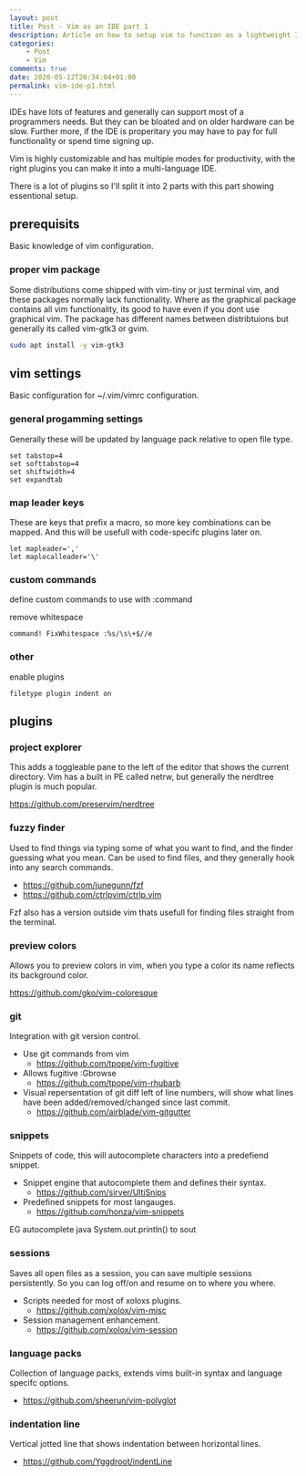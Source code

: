 ```yaml
---
layout: post
title: Post - Vim as an IDE part 1
description: Article on how to setup vim to function as a lightweight IDE
categories:
    - Post
    - Vim
comments: true
date: 2020-05-12T20:34:04+01:00
permalink: vim-ide-p1.html
---
```

IDEs have lots of features and generally can support most of a programmers needs.
But they can be bloated and on older hardware can be slow. Further more, if the IDE is 
properitary you may have to pay for full functionality or spend time signing up.

Vim is highly customizable and has multiple modes for productivity, with the right plugins you can make it into a multi-language IDE.

There is a lot of plugins so I'll split it into 2 parts with this part showing essentional setup.

## prerequisits
Basic knowledge of vim configuration.

### proper vim package
Some distributions come shipped with vim-tiny or just terminal vim, and these packages normally lack functionality.
Where as the graphical package contains all vim functionality, its good to have even if you dont use graphical vim.
The package has different names between distribtuions but generally its called vim-gtk3 or gvim.
```sh
sudo apt install -y vim-gtk3
```
## vim settings
Basic configuration for ~/.vim/vimrc configuration.
### general progamming settings
Generally these will be updated by language pack relative to open file type.
```vimscript
set tabstop=4
set softtabstop=4
set shiftwidth=4
set expandtab
```
### map leader keys
These are keys that prefix a macro, so more key combinations can be mapped.
And this will be usefull with code-specifc plugins later on.
```vimscript
let mapleader=','
let maplocalleader='\'
```

### custom commands 
define custom commands to use with :command

remove whitespace
```
command! FixWhitespace :%s/\s\+$//e
```
### other
enable plugins
```vimscript
filetype plugin indent on
```
## plugins
### project explorer
This adds a toggleable pane to the left of the editor that shows the current directory.
Vim has a built in PE called netrw, but generally the nerdtree plugin is much popular.

https://github.com/preservim/nerdtree

### fuzzy finder
Used to find things via typing some of what you want to find, and the finder guessing what you mean.
Can be used to find files, and they generally hook into any search commands.
- https://github.com/junegunn/fzf
- https://github.com/ctrlpvim/ctrlp.vim

Fzf also has a version outside vim thats usefull for finding files straight from the terminal.

### preview colors
Allows you to preview colors in vim, when you type a color its name reflects its background color.

https://github.com/gko/vim-coloresque

### git
Integration with git version control.
- Use git commands from vim
    - https://github.com/tpope/vim-fugitive
- Allows fugitive :Gbrowse
    - https://github.com/tpope/vim-rhubarb
- Visual repersentation of git diff left of line numbers, will show what lines have been added/removed/changed since last commit.
    - https://github.com/airblade/vim-gitgutter

### snippets
Snippets of code, this will autocomplete characters into a predefiend snippet.

- Snippet engine that autocomplete them and defines their syntax.
    - https://github.com/sirver/UltiSnips
- Predefined snippets for most langauges.
    - https://github.com/honza/vim-snippets

EG autocomplete java System.out.println() to sout

### sessions
Saves all open files as a session, you can save multiple sessions persistently.
So you can log off/on and resume on to where you where.

- Scripts needed for most of xoloxs plugins.
    - https://github.com/xolox/vim-misc
- Session management enhancement.
    - https://github.com/xolox/vim-session

### language packs
Collection of language packs, extends vims built-in syntax and language specifc options.
- https://github.com/sheerun/vim-polyglot
### indentation line
Vertical jotted line that shows indentation between horizontal lines.
- https://github.com/Yggdroot/indentLine
